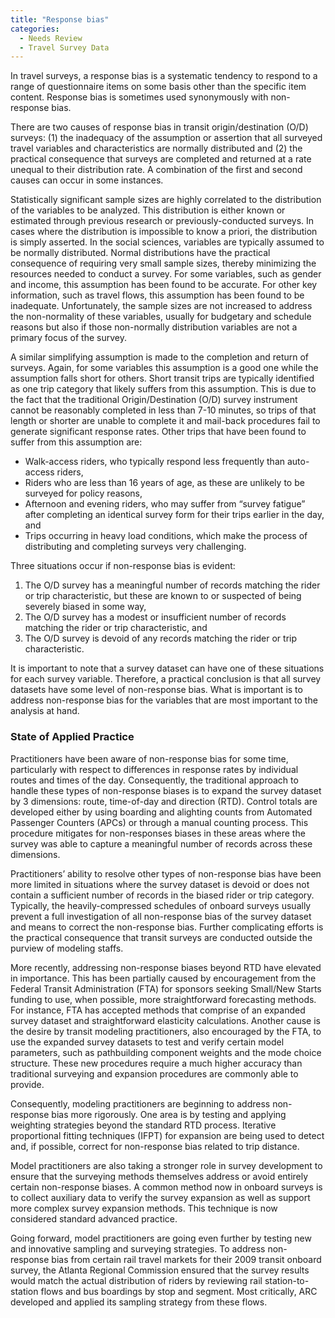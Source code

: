 ```yaml
---
title: "Response bias"
categories:
  - Needs Review
  - Travel Survey Data
---
```


In travel surveys, a response bias is a systematic tendency to respond to a range of questionnaire items on some basis other than the specific item content. Response bias is sometimes used synonymously with non-response bias.

There are two causes of response bias in transit origin/destination (O/D) surveys: (1) the inadequacy of the assumption or assertion that all surveyed travel variables and characteristics are normally distributed and (2) the practical consequence that surveys are completed and returned at a rate unequal to their distribution rate. A combination of the first and second causes can occur in some instances.

Statistically significant sample sizes are highly correlated to the distribution of the variables to be analyzed. This distribution is either known or estimated through previous research or previously-conducted surveys. In cases where the distribution is impossible to know a priori, the distribution is simply asserted. In the social sciences, variables are typically assumed to be normally distributed. Normal distributions have the practical consequence of requiring very small sample sizes, thereby minimizing the resources needed to conduct a survey. For some variables, such as gender and income, this assumption has been found to be accurate. For other key information, such as travel flows, this assumption has been found to be inadequate. Unfortunately, the sample sizes are not increased to address the non-normality of these variables, usually for budgetary and schedule reasons but also if those non-normally distribution variables are not a primary focus of the survey.

A similar simplifying assumption is made to the completion and return of surveys. Again, for some variables this assumption is a good one while the assumption falls short for others. Short transit trips are typically identified as one trip category that likely suffers from this assumption. This is due to the fact that the traditional Origin/Destination (O/D) survey instrument cannot be reasonably completed in less than 7-10 minutes, so trips of that length or shorter are unable to complete it and mail-back procedures fail to generate significant response rates. Other trips that have been found to suffer from this assumption are:

-   Walk-access riders, who typically respond less frequently than auto-access riders,
-   Riders who are less than 16 years of age, as these are unlikely to be surveyed for policy reasons,
-   Afternoon and evening riders, who may suffer from “survey fatigue” after completing an identical survey form for their trips earlier in the day, and
-   Trips occurring in heavy load conditions, which make the process of distributing and completing surveys very challenging.

Three situations occur if non-response bias is evident:

1.  The O/D survey has a meaningful number of records matching the rider or trip characteristic, but these are known to or suspected of being severely biased in some way,
2.  The O/D survey has a modest or insufficient number of records matching the rider or trip characteristic, and
3.  The O/D survey is devoid of any records matching the rider or trip characteristic.

It is important to note that a survey dataset can have one of these situations for each survey variable. Therefore, a practical conclusion is that all survey datasets have some level of non-response bias. What is important is to address non-response bias for the variables that are most important to the analysis at hand.

### State of Applied Practice

Practitioners have been aware of non-response bias for some time, particularly with respect to differences in response rates by individual routes and times of the day. Consequently, the traditional approach to handle these types of non-response biases is to expand the survey dataset by 3 dimensions: route, time-of-day and direction (RTD). Control totals are developed either by using boarding and alighting counts from Automated Passenger Counters (APCs) or through a manual counting process. This procedure mitigates for non-responses biases in these areas where the survey was able to capture a meaningful number of records across these dimensions.

Practitioners’ ability to resolve other types of non-response bias have been more limited in situations where the survey dataset is devoid or does not contain a sufficient number of records in the biased rider or trip category. Typically, the heavily-compressed schedules of onboard surveys usually prevent a full investigation of all non-response bias of the survey dataset and means to correct the non-response bias. Further complicating efforts is the practical consequence that transit surveys are conducted outside the purview of modeling staffs.

More recently, addressing non-response biases beyond RTD have elevated in importance. This has been partially caused by encouragement from the Federal Transit Administration (FTA) for sponsors seeking Small/New Starts funding to use, when possible, more straightforward forecasting methods. For instance, FTA has accepted methods that comprise of an expanded survey dataset and straightforward elasticity calculations. Another cause is the desire by transit modeling practitioners, also encouraged by the FTA, to use the expanded survey datasets to test and verify certain model parameters, such as pathbuilding component weights and the mode choice structure. These new procedures require a much higher accuracy than traditional surveying and expansion procedures are commonly able to provide.

Consequently, modeling practitioners are beginning to address non-response bias more rigorously. One area is by testing and applying weighting strategies beyond the standard RTD process. Iterative proportional fitting techniques (IFPT) for expansion are being used to detect and, if possible, correct for non-response bias related to trip distance.

Model practitioners are also taking a stronger role in survey development to ensure that the surveying methods themselves address or avoid entirely certain non-response biases. A common method now in onboard surveys is to collect auxiliary data to verify the survey expansion as well as support more complex survey expansion methods. This technique is now considered standard advanced practice.

Going forward, model practitioners are going even further by testing new and innovative sampling and surveying strategies. To address non-response bias from certain rail travel markets for their 2009 transit onboard survey, the Atlanta Regional Commission ensured that the survey results would match the actual distribution of riders by reviewing rail station-to-station flows and bus boardings by stop and segment. Most critically, ARC developed and applied its sampling strategy from these flows.

